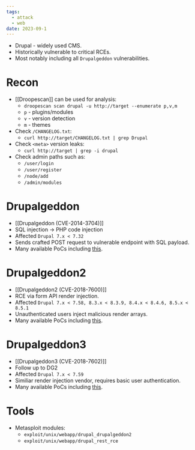 ```yaml
---
tags:
  - attack
  - web
date: 2023-09-1
---
```

- Drupal - widely used CMS.
- Historically vulnerable to critical RCEs.
- Most notably including all `Drupalgeddon` vulnerabilities.
# Recon

- [[Droopescan]] can be used for analysis:
	- `droopescan scan drupal -u http://target --enumerate p,v,m`
	- `p` - plugins/modules
	- `v` - version detection
	- `m` - themes
- Check `/CHANGELOG.txt`:
	- `curl http://target/CHANGELOG.txt | grep Drupal`
- Check `<meta>` version leaks:
	- `curl http://target | grep -i drupal`
- Check admin paths such as:
	- `/user/login`
	- `/user/register`
	- `/node/add`
	- `/admin/modules`
# Drupalgeddon

- [[Drupalgeddon (CVE-2014-3704)]]
- SQL injection -> PHP code injection
- Affected `Drupal 7.x < 7.32`
- Sends crafted POST request to vulnerable endpoint with SQL payload.
- Many available PoCs including [this](https://github.com/Neldeborg/Drupalgeddon-Python3).
# Drupalgeddon2

- [[Drupalgeddon2 (CVE-2018-7600)]]
- RCE via form API render injection.
- Affected `Drupal 7.x < 7.58, 8.3.x < 8.3.9, 8.4.x < 8.4.6, 8.5.x < 8.5.1`
- Unauthenticated users inject malicious render arrays.
- Many available PoCs including [this](https://github.com/lorddemon/drupalgeddon2/tree/master).
# Drupalgeddon3

- [[Drupalgeddon3 (CVE-2018-7602)]]
- Follow up to DG2
- Affected `Drupal 7.x < 7.59`
- Similiar render injection vendor, requires basic user authentication.
- Many available PoCs including [this](https://github.com/oways/SA-CORE-2018-004/tree/master). 
# Tools

- Metasploit modules:
	- `exploit/unix/webapp/drupal_drupalgeddon2`
	- `exploit/unix/webapp/drupal_rest_rce`